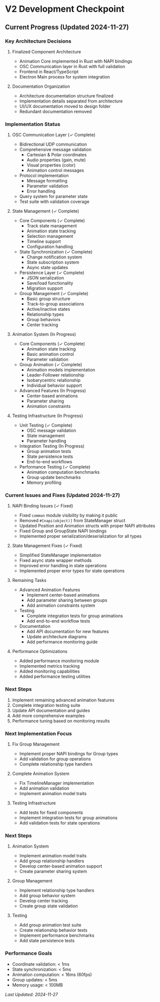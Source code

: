 # V2 Development Checkpoint

## Current Progress (Updated 2024-11-27)

### Key Architecture Decisions
1. Finalized Component Architecture
   - Animation Core implemented in Rust with NAPI bindings
   - OSC Communication layer in Rust with full validation
   - Frontend in React/TypeScript
   - Electron Main process for system integration

2. Documentation Organization
   - Architecture documentation structure finalized
   - Implementation details separated from architecture
   - UI/UX documentation moved to design folder
   - Redundant documentation removed

### Implementation Status

1. OSC Communication Layer (✓ Complete)
   - Bidirectional UDP communication
   - Comprehensive message validation
     - Cartesian & Polar coordinates
     - Audio properties (gain, mute)
     - Visual properties (color)
     - Animation control messages
   - Protocol implementation
     - Message formatting
     - Parameter validation
     - Error handling
   - Query system for parameter state
   - Test suite with validation coverage

2. State Management (✓ Complete)
   - Core Components (✓ Complete)
     - Track state management
     - Animation state tracking
     - Selection management
     - Timeline support
     - Configuration handling
   - State Synchronization (✓ Complete)
     - Change notification system
     - State subscription system
     - Async state updates
   - Persistence Layer (✓ Complete)
     - JSON serialization
     - Save/load functionality
     - Migration support
   - Group Management (✓ Complete)
     - Basic group structure
     - Track-to-group associations
     - Active/inactive states
     - Relationship types
     - Group behaviors
     - Center tracking

3. Animation System (In Progress)
   - Core Components (✓ Complete)
     - Animation state tracking
     - Basic animation control
     - Parameter validation
   - Group Animation (✓ Complete)
     - Animation models implementation
     - Leader-Follower relationship
     - Isobarycentric relationship
     - Individual behavior support
   - Advanced Features (In Progress)
     - Center-based animations
     - Parameter sharing
     - Animation constraints

4. Testing Infrastructure (In Progress)
   - Unit Testing (✓ Complete)
     - OSC message validation
     - State management
     - Parameter handling
   - Integration Testing (In Progress)
     - Group animation tests
     - State persistence tests
     - End-to-end workflows
   - Performance Testing (✓ Complete)
     - Animation computation benchmarks
     - Group update benchmarks
     - Memory profiling

### Current Issues and Fixes (Updated 2024-11-27)

1. NAPI Binding Issues (✓ Fixed)
   - Fixed `common` module visibility by making it public
   - Removed `#[napi(object)]` from StateManager struct
   - Updated Position and Animation structs with proper NAPI attributes
   - Fixed Group and GroupState NAPI bindings
   - Implemented proper serialization/deserialization for all types

2. State Management Fixes (✓ Fixed)
   - Simplified StateManager implementation
   - Fixed async state wrapper methods
   - Improved error handling in state operations
   - Implemented proper error types for state operations

3. Remaining Tasks
   - Advanced Animation Features
     - Implement center-based animations
     - Add parameter sharing between groups
     - Add animation constraints system
   - Testing
     - Complete integration tests for group animations
     - Add end-to-end workflow tests
   - Documentation
     - Add API documentation for new features
     - Update architecture diagrams
     - Add performance monitoring guide

4. Performance Optimizations
   - Added performance monitoring module
   - Implemented metrics tracking
   - Added monitoring capabilities
   - Added performance testing utilities

### Next Steps
1. Implement remaining advanced animation features
2. Complete integration testing suite
3. Update API documentation and guides
4. Add more comprehensive examples
5. Performance tuning based on monitoring results

### Next Implementation Focus

1. Fix Group Management
   - Implement proper NAPI bindings for Group types
   - Add validation for group operations
   - Complete relationship type handlers

2. Complete Animation System
   - Fix TimelineManager implementation
   - Add animation validation
   - Implement animation model traits

3. Testing Infrastructure
   - Add tests for fixed components
   - Implement integration tests for group animations
   - Add validation tests for state operations

### Next Steps

1. Animation System
   - Implement animation model traits
   - Add group relationship handlers
   - Develop center-based animation support
   - Create parameter sharing system

2. Group Management
   - Implement relationship type handlers
   - Add group behavior system
   - Develop center tracking
   - Create group state validation

3. Testing
   - Add group animation test suite
   - Create relationship behavior tests
   - Implement performance benchmarks
   - Add state persistence tests

### Performance Goals
- Coordinate validation: < 1ms
- State synchronization: < 5ms
- Animation computation: < 16ms (60fps)
- Group updates: < 5ms
- Memory usage: < 100MB

*Last Updated: 2024-11-27*
